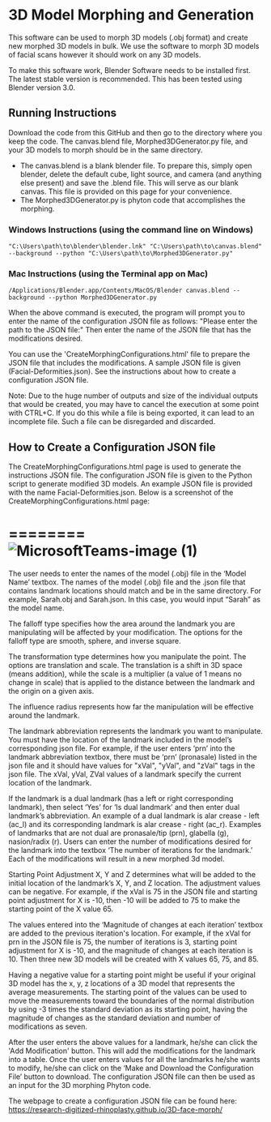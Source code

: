 # 3D Model Morphing and Generation

This software can be used to morph 3D models (.obj format) and create new morphed 3D models in bulk. We use the software to morph 3D models of facial scans however it should work on any 3D models.

To make this software work, Blender Software needs to be installed first. The latest stable version is recommended. This has been tested using Blender version 3.0. 

## Running Instructions
Download the code from this GitHub and then go to the directory where you keep the code. The canvas.blend file, Morphed3DGenerator.py file, and your 3D models to morph should be in the same directory. 
- The canvas.blend is a blank blender file. To prepare this, simply open blender, delete the default cube, light source, and camera (and anything else present) and save the .blend file. This will serve as our blank canvas. This file is provided on this page for your convenience. 
- The Morphed3DGenerator.py is phyton code that accomplishes the morphing.

### Windows Instructions (using the command line on Windows)

```
"C:\Users\path\to\blender\blender.lnk" "C:\Users\path\to\canvas.blend" --background --python "C:\Users\path\to\Morphed3DGenerator.py" 
```

### Mac Instructions (using the Terminal app on Mac)

```
/Applications/Blender.app/Contents/MacOS/Blender canvas.blend --background --python Morphed3DGenerator.py
```

When the above command is executed, the program will prompt you to enter the name of the configuration JSON file as follows: "Please enter the path to the JSON file:" Then enter the name of the JSON file that has the modifications desired. 

You can use the 'CreateMorphingConfigurations.html' file to prepare the JSON file that includes the modifications. A sample JSON file is given (Facial-Deformities.json). See the instructions about how to create a configuration JSON file.

Note:
Due to the huge number of outputs and size of the individual outputs that would be created, you may have to cancel the execution at some point with CTRL+C. If you do this while a file is being exported, it can lead to an incomplete file. Such a file can be disregarded and discarded.

## How to Create a Configuration JSON file

The CreateMorphingConfigurations.html page is used to generate the instructions JSON file. The configuration JSON file is given to the Python script to generate modified 3D models. An example JSON file is provided with the name Facial-Deformities.json. Below is a screenshot of the CreateMorphingConfigurations.html page:

========
![MicrosoftTeams-image (1)](https://user-images.githubusercontent.com/91271377/190245090-75241145-1a97-4ae1-a609-eb7168d77769.png)
========

The user needs to enter the names of the model (.obj) file in the ‘Model Name’ textbox. The names of the model (.obj) file and the .json file that contains landmark locations should match and be in the same directory. For example, Sarah.obj and Sarah.json. In this case, you would input “Sarah” as the model name. 

The falloff type specifies how the area around the landmark you are manipulating will be affected by your modification. The options for the falloff type are smooth, sphere, and inverse square. 

The transformation type determines how you manipulate the point. The options are translation and scale. The translation is a shift in 3D space (means addition), while the scale is a multiplier (a value of 1 means no change in scale) that is applied to the distance between the landmark and the origin on a given axis. 

The influence radius represents how far the manipulation will be effective around the landmark.

The landmark abbreviation represents the landmark you want to manipulate. You must have the location of the landmark included in the model’s corresponding json file. For example, if the user enters ‘prn’ into the landmark abbreviation textbox, there must be ‘prn’ (pronasale) listed in the json file and it should have values for "xVal", "yVal", and "zVal" tags in the json file. The xVal, yVal, ZVal values of a landmark specify the current location of the landmark. 

If the landmark is a dual landmark (has a left or right corresponding landmark), then select ‘Yes’ for ‘Is dual landmark’ and then enter dual landmark’s abbreviation. An example of a dual landmark is alar crease - left (ac_l) and its corresponding landmark is alar crease - right (ac_r). Examples of landmarks that are not dual are pronasale/tip (prn), glabella (g), nasion/radix (r).
Users can enter the number of modifications desired for the landmark into the textbox ‘The number of iterations for the landmark.’ Each of the modifications will result in a new morphed 3d model.

Starting Point Adjustment X, Y and Z determines what will be added to the initial location of the landmark’s X, Y, and Z location. The adjustment values can be negative. For example, if the xVal is 75 in the JSON file and starting point adjustment for X is -10, then -10 will be added to 75 to make the starting point of the X value 65.

The values entered into the ‘Magnitude of changes at each iteration’ textbox are added to the previous iteration's location. For example, if the xVal for prn in the JSON file is 75, the number of iterations is 3, starting point adjustment for X is -10, and the magnitude of changes at each iteration is 10. Then three new 3D models will be created with X values 65, 75, and 85. 

Having a negative value for a starting point might be useful if your original 3D model has the x, y, z locations of a 3D model that represents the average measurements. The starting point of the values can be used to move the measurements toward the boundaries of the normal distribution by using -3 times the standard deviation as its starting point, having the magnitude of changes as the standard deviation and number of modifications as seven.

After the user enters the above values for a landmark, he/she can click the 'Add Modification' button. This will add the modifications for the landmark into a table. Once the user enters values for all the landmarks he/she wants to modify, he/she can click on the ‘Make and Download the Configuration File’ button to download. The configuration JSON file can then be used as an input for the 3D morphing Phyton code.

The webpage to create a configuration JSON file can be found here: https://research-digitized-rhinoplasty.github.io/3D-face-morph/

